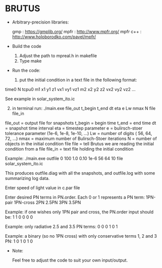 # BRUTUS
- Arbitrary-precision libraries:

  gmp		: https://gmplib.org/
  mpfr		: http://www.mpfr.org/
  mpfr c++	: http://www.holoborodko.com/pavel/mpfr/

- Build the code

  1) Adjust the path to mpreal.h in makefile
  2) Type make

- Run the code:

  1) put the initial condition in a text file in the following format:

time0 N tcpu0
m1 x1 y1 z1 vx1 vy1 vz1
m2 x2 y2 z2 vx2 vy2 vz2
...

See example in solar_system_ito.ic

  2) in terminal run: ./main.exe file_out t_begin t_end dt eta e Lw nmax N file file_in 

file_out = output file for snapshots
t_begin  = begin time
t_end    = end time
dt       = snapshot time interval
eta      = timestep parameter
e        = bulirsch-stoer tolerance parameter (1e-6, 1e-8, 1e-10, ...)
Lw       = number of digits                   (  56,   64,    72, ...)
nmax     = maximum number of Bulirsch-Stoer iterations
N        = number of objects in the initial condition file
file     = tell Brutus we are reading the initial condition from a file
file_in  = text file holding the initial condition

Example: ./main.exe outfile 0 100 1.0 0.10 1e-6 56 64 10 file solar_system_ito.ic

This produces outfile.diag with all the snapshots, and outfile.log with some summarizing log data.

Enter speed of light value in c.par file

Enter desired PN terms in PN.order. Each 0 or 1 represents a PN term:
1PN-pair 1PN-cross 2PN 2.5PN 3PN 3.5PN

Example: if one wishes only 1PN pair and cross, the PN.order input should be:
1 1 0 0 0 0

Example: only radiative 2.5 and 3.5 PN terms:
0 0 0 1 0 1

Example: a binary (so no 1PN cross) with only conservative terms 1, 2 and 3 PN:
1 0 1 0 1 0

- Note:

  Feel free to adjust the code to suit your own input/output.

 



